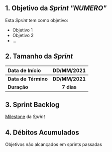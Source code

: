 ## 1. Objetivo da _Sprint "NUMERO"_

<p align="justify">Esta <i>Sprint</i> tem como objetivo:</p>

- Objetivo 1
- Objetivo 2
- ...

## 2. Tamanho da _Sprint_

| Data de Início | DD/MM/2021 |
|:--|:--:|
| **Data de Término** | **DD/MM/2021** |
| **Duração** | **7 dias** |


## 3. Sprint Backlog

[Milestone](https://github.com/fga-eps-mds/MDS-2020-2-G3/milestone/"numero+1") da _Sprint_


## 4. Débitos Acumulados

Objetivos não alcançados em sprints passadas
